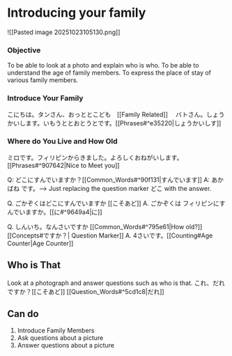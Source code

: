 # Introducing your family


![[Pasted image 20251023105130.png]]



### Objective 
To be able to look at a photo and explain who is who. 
To be able to understand the age of family members.
To express the place of stay of various family members.

### Introduce Your Family

こにちは。タンさん、おっととこども　[[Family Related]]　
 バトさん。しょうかいします。いもうととおとうとです。[[Phrases#^e35220|しょうかいしす]]

### Where do You Live and How Old

ミロです。フィリピンからきました。よろしくおねがいします。[[Phrases#^907642|Nice to Meet you]]

Q: どこにすんでいますか？[[Common_Words#^90f131|すんでいます]]
A: あかばね です。--> Just replacing the question marker どこ with the answer.

Q. ごかぞくはどこにすんでいますか                 [[こそあど]] 
A. ごかぞくは フィリピンにすんでいますか。[[に#^9649a4|に]]

Q.  しんいち。なんさいですか [[Common_Words#^795e61|How old?]]  [[Concepts#ですか？| Question Marker]]
A. 4さいです。[[Counting#Age Counter|Age Counter]]


## Who is That

Look at a photograph and answer questions such as who is that.
これ、だれですか？[[こそあど]] [[Question_Words#^5cd1c8|だれ]]


## Can do

1. Introduce Family Members
2. Ask questions about a picture
3. Answer questions about a picture